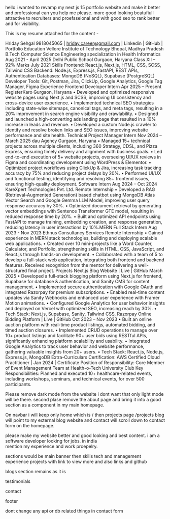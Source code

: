 hello i wanted to revamp my next js 15 portfolio website and make it better and professional can you help me please. more good looking beatufiull attractive to recruiters and proefsseional and with good seo to rank better and for visibility. 

This is my resume attached for the content - 

Hriday Sehgal
9818045065 | hriday.career@gmail.com | Linkedin | GitHub | Portfolio
Education
Vellore Institute of Technology Bhopal, Madhya Pradesh
B.Tech Computer Science Engineering specialization in Health Informatics Aug 2021 - April 2025
Delhi Public School Gurgaon, Haryana
Class XII – 92% Marks July 2021
Skills
Frontend: React.js, Next.js, HTML, CSS, SCSS, Tailwind CSS
Backend: Node.js, Express.js, FastAPI, REST APIs, Authentication
Databases: MongoDB (NoSQL), Supabase (PostgreSQL)
Developer Tools: Git, Postman, Jira, ClickUp, Google Analytics, Google Tag Manager, Figma
Experience
Frontend Developer Intern Apr 2025 – Present
RegisterKaro Gurgaon, Haryana
• Developed and optimized responsive website pages using Next.js and SCSS, improving UI consistency
and cross-device user experience.
• Implemented technical SEO strategies including state-wise sitemaps, canonical tags, and meta
tags, resulting in a 20% improvement in search engine visibility and crawlability.
• Designed and launched a high-converting ads landing page that resulted in a 10% increase in leads
and revenue.
• Developed a custom Node.js crawler to identify and resolve broken links and SEO issues,
improving website performance and site health.
Technical Project Manager Intern Nov 2024 – March 2025
dau Agency Gurgaon, Haryana
• Managed 15+ technical projects across multiple clients, including 360 Strategy, CDSL, and Pizza
Express, ensuring timely delivery and alignment with business goals.
• Led end-to-end execution of 5+ website projects, overseeing UI/UX reviews in Figma and coordinating
development using WordPress & Elementor.
• Optimized project workflows using ClickUp & Jira, increasing task tracking accuracy by 75% and
reducing project delays by 20%.
• Performed UI/UX and functional testing, identifying and resolving 85+ frontend issues, ensuring
high-quality deployment.
Software Intern Aug 2024 – Oct 2024
KareXpert Technologies Pvt. Ltd. Remote Internship
• Developed a RAG (Retrieval-Augmented Generation) based chatbot using MongoDB Atlas Vector
Search and Google Gemma LLM Model, improving user query response accuracy by 30%.
• Optimized document retrieval by generating vector embeddings with Sentence Transformer GTE
model, resulting in reduced response time by 20%.
• Built and optimized API endpoints using FastAPI to manage training, embedding creation, and
response generation, reducing latency in user interactions by 10%.MERN Full Stack Intern Aug 2023 - Nov 2023
Ethnus Consultancy Services Remote Internship
• Gained experience in MERN stack technologies, building and deploying scalable web applications.
• Created over 10 mini-projects like a Word Counter, Calculator, and Portfolio, strengthening skills in
HTML, CSS, JavaScript, and React.js through hands-on development.
• Collaborated with a team of 5 to develop a full-stack web application, integrating both frontend and
backend features. Received recognition from the mentor for delivering a well-structured final project.
Projects
Next.js Blog Website | Live | GitHub March 2025
• Developed a full-stack blogging platform using Next.js for frontend, Supabase for database &
authentication, and Sanity CMS for content management.
• Implemented secure authentication with Google OAuth and integrated Razorpay for premium
subscriptions.
• Enabled real-time content updates via Sanity Webhooks and enhanced user experience with
Framer Motion animations.
• Configured Google Analytics for user behavior insights and deployed on Vercel with optimized SEO,
increasing reach by 30%.
• Tech Stack: Next.js, Supabase, Sanity, Tailwind CSS, Razorpay
Online Bidding Platform | Live | GitHub Oct 2023 – Nov 2023
• Built an online auction platform with real-time product listings, automated bidding, and timed
auction closures.
• Implemented CRUD operations to manage over 10+ product listings and facilitate 90+ user bids
using RESTful APIs, significantly enhancing platform scalability and usability.
• Integrated Google Analytics to track user behavior and website performance, gathering valuable
insights from 20+ users.
• Tech Stack: React.js, Node.js, Express.js, MongoDB
Extra-Curriculars
Certification: AWS Certified Cloud Practitioner | Jan 2024 | Certificate
Position of Responsibility: Core Member of Event Management Team at Health-o-Tech University Club
Key Responsibilities: Planned and executed 10+ healthcare-related events, including workshops, seminars,
and technical events, for over 500 participants.

Please remove dark mode from the website i dont want that only light mode will be there. second plase remove the about page and bring it into a good section as a component in my main homepage.

On navbar i will keep only home which is /
then projects page /projects
blog will point to my external blog website
and contact will scroll down to contact form on the homepage.


please make my website better and good looking and best content. i am a software developer looking for jobs. in india \
mention my experience and work proepelry.

sections would be main banner
then skills tech and management
experience 
projects with link to view more and also  links and github

blogs section remains as it is

testimonials

contact

footer 

dont change any api or db related things in contact form


